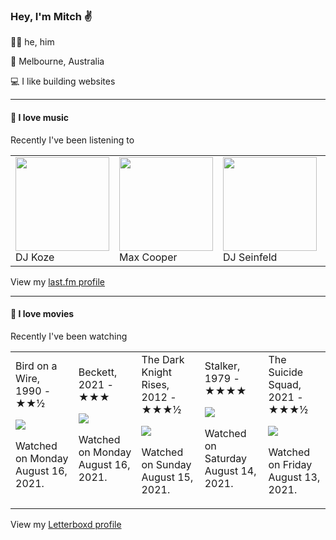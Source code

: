 <article><h3>Hey, I&#x27;m Mitch ✌️</h3><section><p>🙆‍♂️ he, him</p><p>📍 Melbourne, Australia</p><p>💻 I like building websites</p></section><hr/><section><h4>💽 I love music</h4><p>Recently I&#x27;ve been listening to</p><table><tbody><td><img src="https://lastfm.freetls.fastly.net/i/u/174s/882af81f164e7b6b437b2ae0b90d50e8.png" height="150px" alt="" role="presentation"/><br/>DJ Koze</td><td><img src="https://lastfm.freetls.fastly.net/i/u/174s/d41fb47241250278245651feda498bbb.png" height="150px" alt="" role="presentation"/><br/>Max Cooper</td><td><img src="https://lastfm.freetls.fastly.net/i/u/174s/9d884d1a88e348a82e3ff8a36ddf6a3e.png" height="150px" alt="" role="presentation"/><br/>DJ Seinfeld</td><td><img src="https://lastfm.freetls.fastly.net/i/u/174s/ac8f5234ecd1439ab5a4a58386ce823f.png" height="150px" alt="" role="presentation"/><br/>Goat</td><td><img src="https://lastfm.freetls.fastly.net/i/u/174s/2c7332bc861d406a80c13f0e69d4ba7f.png" height="150px" alt="" role="presentation"/><br/>Burial</td></tbody></table><span>View my <a href="https://www.last.fm/user/mylsb">last.fm profile</a></span></section><hr/><section><h4>📼 I love movies</h4><p>Recently I&#x27;ve been watching</p><table><tbody><td>Bird on a Wire, 1990 - ★★½<br/><span> <p><img src="https://a.ltrbxd.com/resized/film-poster/5/0/8/2/4/50824-bird-on-a-wire-0-500-0-750-crop.jpg?k=5f5ea8b81a"/></p> <p>Watched on Monday August 16, 2021.</p> </span></td><td>Beckett, 2021 - ★★★<br/><span> <p><img src="https://a.ltrbxd.com/resized/film-poster/5/2/4/7/9/0/524790-beckett-0-500-0-750-crop.jpg?k=98a352a88e"/></p> <p>Watched on Monday August 16, 2021.</p> </span></td><td>The Dark Knight Rises, 2012 - ★★★½<br/><span> <p><img src="https://a.ltrbxd.com/resized/film-poster/1/6/5/5/0/16550-the-dark-knight-rises-0-500-0-750-crop.jpg?k=5c4e0ddc61"/></p> <p>Watched on Sunday August 15, 2021.</p> </span></td><td>Stalker, 1979 - ★★★★<br/><span> <p><img src="https://a.ltrbxd.com/resized/film-poster/5/1/0/6/2/51062-stalker-0-500-0-750-crop.jpg?k=65d1dfcf2e"/></p> <p>Watched on Saturday August 14, 2021.</p> </span></td><td>The Suicide Squad, 2021 - ★★★½<br/><span> <p><img src="https://a.ltrbxd.com/resized/film-poster/3/6/9/8/3/5/369835-the-suicide-squad-0-500-0-750-crop.jpg?k=86bb8db581"/></p> <p>Watched on Friday August 13, 2021.</p> </span></td></tbody></table><span>View my <a href="https://letterboxd.com/myslab/">Letterboxd profile</a></span></section></article>